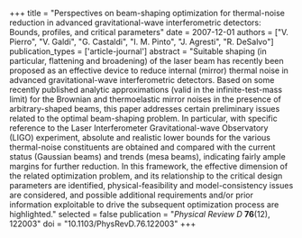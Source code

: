 +++
title = "Perspectives on beam-shaping optimization for thermal-noise reduction in advanced gravitational-wave interferometric detectors: Bounds, profiles, and critical parameters"
date = 2007-12-01
authors = ["V. Pierro", "V. Galdi", "G. Castaldi", "I. M. Pinto", "J. Agresti", "R. DeSalvo"]
publication_types = ['article-journal']
abstract = "Suitable shaping (in particular, flattening and broadening) of the laser beam has recently been proposed as an effective device to reduce internal (mirror) thermal noise in advanced gravitational-wave interferometric detectors. Based on some recently published analytic approximations (valid in the infinite-test-mass limit) for the Brownian and thermoelastic mirror noises in the presence of arbitrary-shaped beams, this paper addresses certain preliminary issues related to the optimal beam-shaping problem. In particular, with specific reference to the Laser Interferometer Gravitational-wave Observatory (LIGO) experiment, absolute and realistic lower bounds for the various thermal-noise constituents are obtained and compared with the current status (Gaussian beams) and trends (mesa beams), indicating fairly ample margins for further reduction. In this framework, the effective dimension of the related optimization problem, and its relationship to the critical design parameters are identified, physical-feasibility and model-consistency issues are considered, and possible additional requirements and/or prior information exploitable to drive the subsequent optimization process are highlighted."
selected = false
publication = "*Physical Review D* **76**(12), 122003"
doi = "10.1103/PhysRevD.76.122003"
+++
